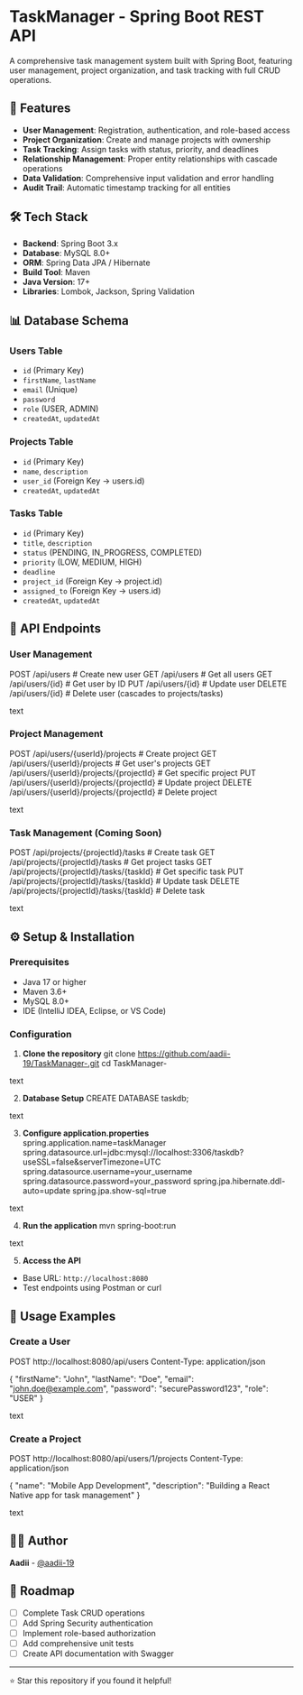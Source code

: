 # TaskManager - Spring Boot REST API

A comprehensive task management system built with Spring Boot, featuring user management, project organization, and task tracking with full CRUD operations.

## 🚀 Features

- **User Management**: Registration, authentication, and role-based access
- **Project Organization**: Create and manage projects with ownership
- **Task Tracking**: Assign tasks with status, priority, and deadlines
- **Relationship Management**: Proper entity relationships with cascade operations
- **Data Validation**: Comprehensive input validation and error handling
- **Audit Trail**: Automatic timestamp tracking for all entities

## 🛠️ Tech Stack

- **Backend**: Spring Boot 3.x
- **Database**: MySQL 8.0+
- **ORM**: Spring Data JPA / Hibernate
- **Build Tool**: Maven
- **Java Version**: 17+
- **Libraries**: Lombok, Jackson, Spring Validation

## 📊 Database Schema

### Users Table
- `id` (Primary Key)
- `firstName`, `lastName`
- `email` (Unique)
- `password`
- `role` (USER, ADMIN)
- `createdAt`, `updatedAt`

### Projects Table
- `id` (Primary Key)
- `name`, `description`
- `user_id` (Foreign Key → users.id)
- `createdAt`, `updatedAt`

### Tasks Table
- `id` (Primary Key)
- `title`, `description`
- `status` (PENDING, IN_PROGRESS, COMPLETED)
- `priority` (LOW, MEDIUM, HIGH)
- `deadline`
- `project_id` (Foreign Key → project.id)
- `assigned_to` (Foreign Key → users.id)
- `createdAt`, `updatedAt`

## 🔗 API Endpoints

### User Management
POST /api/users # Create new user
GET /api/users # Get all users
GET /api/users/{id} # Get user by ID
PUT /api/users/{id} # Update user
DELETE /api/users/{id} # Delete user (cascades to projects/tasks)

text

### Project Management
POST /api/users/{userId}/projects # Create project
GET /api/users/{userId}/projects # Get user's projects
GET /api/users/{userId}/projects/{projectId} # Get specific project
PUT /api/users/{userId}/projects/{projectId} # Update project
DELETE /api/users/{userId}/projects/{projectId} # Delete project

text

### Task Management (Coming Soon)
POST /api/projects/{projectId}/tasks # Create task
GET /api/projects/{projectId}/tasks # Get project tasks
GET /api/projects/{projectId}/tasks/{taskId} # Get specific task
PUT /api/projects/{projectId}/tasks/{taskId} # Update task
DELETE /api/projects/{projectId}/tasks/{taskId} # Delete task

text

## ⚙️ Setup & Installation

### Prerequisites
- Java 17 or higher
- Maven 3.6+
- MySQL 8.0+
- IDE (IntelliJ IDEA, Eclipse, or VS Code)

### Configuration

1. **Clone the repository**
git clone https://github.com/aadii-19/TaskManager-.git
cd TaskManager-

text

2. **Database Setup**
CREATE DATABASE taskdb;

text

3. **Configure application.properties**
spring.application.name=taskManager
spring.datasource.url=jdbc:mysql://localhost:3306/taskdb?useSSL=false&serverTimezone=UTC
spring.datasource.username=your_username
spring.datasource.password=your_password
spring.jpa.hibernate.ddl-auto=update
spring.jpa.show-sql=true

text

4. **Run the application**
mvn spring-boot:run

text

5. **Access the API**
- Base URL: `http://localhost:8080`
- Test endpoints using Postman or curl

## 📝 Usage Examples

### Create a User
POST http://localhost:8080/api/users
Content-Type: application/json

{
"firstName": "John",
"lastName": "Doe",
"email": "john.doe@example.com",
"password": "securePassword123",
"role": "USER"
}

text

### Create a Project
POST http://localhost:8080/api/users/1/projects
Content-Type: application/json

{
"name": "Mobile App Development",
"description": "Building a React Native app for task management"
}

text

## 👨‍💻 Author

**Aadii** - [@aadii-19](https://github.com/aadii-19)

## 🔮 Roadmap

- [ ] Complete Task CRUD operations
- [ ] Add Spring Security authentication
- [ ] Implement role-based authorization
- [ ] Add comprehensive unit tests
- [ ] Create API documentation with Swagger

---

⭐ Star this repository if you found it helpful!
